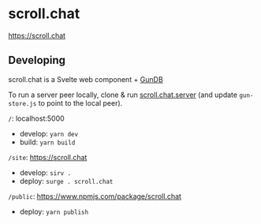# scroll.chat

https://scroll.chat

## Developing

scroll.chat is a Svelte web component + [GunDB](https://github.com/amark/gun)

To run a server peer locally, clone & run [scroll.chat.server](https://github.com/benzguo/scroll.chat) (and update `gun-store.js` to point to the local peer).

`/`: localhost:5000
- develop: `yarn dev`
- build: `yarn build`

`/site`: https://scroll.chat
- develop: `sirv .`
- deploy: `surge . scroll.chat`

`/public`: https://www.npmjs.com/package/scroll.chat
- deploy: `yarn publish`

